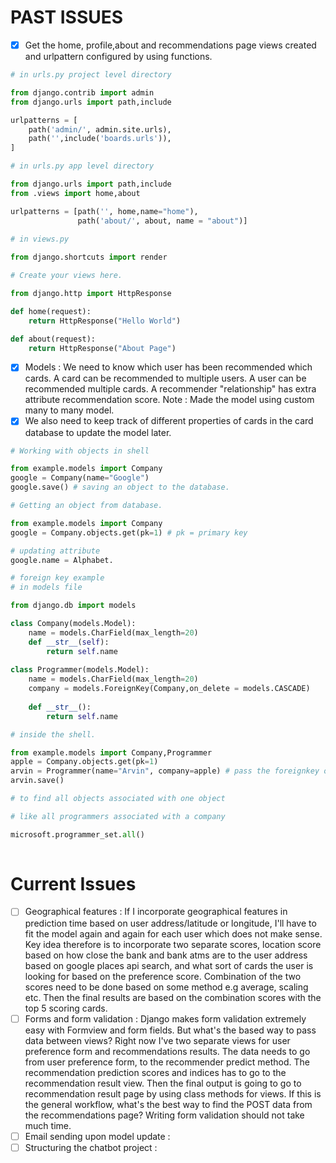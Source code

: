 # PAST ISSUES

* [x] Get the home, profile,about and recommendations page views created and urlpattern configured by using functions.

```python
# in urls.py project level directory

from django.contrib import admin
from django.urls import path,include

urlpatterns = [
    path('admin/', admin.site.urls),
    path('',include('boards.urls')),
]

# in urls.py app level directory

from django.urls import path,include
from .views import home,about

urlpatterns = [path('', home,name="home"),
               path('about/', about, name = "about")]
               
# in views.py

from django.shortcuts import render

# Create your views here.

from django.http import HttpResponse

def home(request):
    return HttpResponse("Hello World")

def about(request):
    return HttpResponse("About Page")
```



* [x] Models : We need to know which user has been recommended which cards. A card can be recommended to multiple users. A user can be recommended multiple cards. A recommender "relationship" has extra attribute recommendation score. Note : Made the model using custom many to many model.
* [x] We also need to keep track of different properties of cards in the card database to update the model later.

``` python
# Working with objects in shell

from example.models import Company
google = Company(name="Google")
google.save() # saving an object to the database.

# Getting an object from database.

from example.models import Company
google = Company.objects.get(pk=1) # pk = primary key

# updating attribute 
google.name = Alphabet.

# foreign key example 
# in models file

from django.db import models

class Company(models.Model):
	name = models.CharField(max_length=20)
	def __str__(self):
		return self.name
		
class Programmer(models.Model):
	name = models.CharField(max_length=20)
	company = models.ForeignKey(Company,on_delete = models.CASCADE)
	
	def __str__():
		return self.name

# inside the shell.

from example.models import Company,Programmer
apple = Company.objects.get(pk=1)
arvin = Programmer(name="Arvin", company=apple) # pass the foreignkey object
arvin.save()

# to find all objects associated with one object

# like all programmers associated with a company

microsoft.programmer_set.all()
	
```





# Current Issues

* [ ] Geographical features : If I incorporate geographical features in prediction time based on user address/latitude or longitude, I'll have to fit the model again and again for each user which does not make sense. Key idea therefore is to incorporate two separate scores, location score based on how close the bank and bank atms are to the user address based on google places api search, and what sort of cards the user is looking for based on the preference score. Combination of the two scores need to be done based on some method e.g average, scaling etc. Then the final results are based on the combination scores with the top 5 scoring cards.
* [ ] Forms and form validation : Django makes form validation extremely easy with Formview and form fields. But what's the based way to pass data between views? Right now I've two separate views for user preference form and recommendations results. The data needs to go from user preference form, to the recommender predict method. The recommendation prediction scores and indices has to go to the recommendation result view. Then the final output is going to go to recommendation result page by using class methods for views. If this is the general workflow, what's the best way to find the POST data from the recommendations page? Writing form validation should not take much time. 
* [ ] Email sending upon model update : 
* [ ] Structuring the chatbot project :  